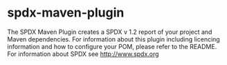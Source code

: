 spdx-maven-plugin
=================

The SPDX Maven Plugin creates a SPDX v 1.2 report of your project and Maven dependencies. For information about this plugin including licencing information and how to configure your POM, please refer to the README. For information about SPDX see http://www.spdx.org
